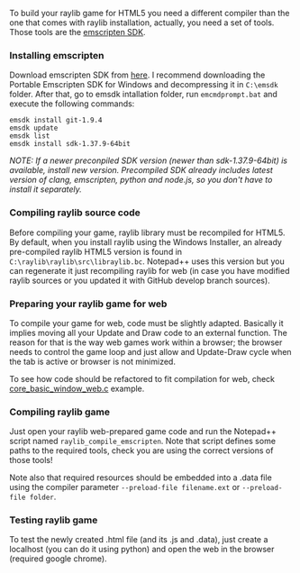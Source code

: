 To build your raylib game for HTML5 you need a different compiler than the one that comes with raylib installation, actually, you need a set of tools. Those tools are the [emscripten SDK](http://kripken.github.io/emscripten-site/).

### Installing emscripten

Download emscripten SDK from [here](http://kripken.github.io/emscripten-site/docs/getting_started/downloads.html). I recommend downloading the Portable Emscripten SDK for Windows and decompressing it in `C:\emsdk` folder. After that, go to emsdk intallation folder, run `emcmdprompt.bat` and execute the following commands:

    emsdk install git-1.9.4
    emsdk update
    emsdk list
    emsdk install sdk-1.37.9-64bit

_NOTE: If a newer preconpiled SDK version (newer than sdk-1.37.9-64bit) is available, install new version. Precompiled SDK already includes latest version of clang, emscripten, python and node.js, so you don't have to install it separately._

### Compiling raylib source code

Before compiling your game, raylib library must be recompiled for HTML5. By default, when you install raylib using the Windows Installer, an already pre-compiled raylib HTML5 version is found in `C:\raylib\raylib\src\libraylib.bc`. Notepad++ uses this version but you can regenerate it just recompiling raylib for web (in case you have modified raylib sources or you updated it with GitHub develop branch sources).

### Preparing your raylib game for web

To compile your game for web, code must be slightly adapted. Basically it implies moving all your Update and Draw code to an external function. The reason for that is the way web games work within a browser; the browser needs to control the game loop and just allow and Update-Draw cycle when the tab is active or browser is not minimized. 

To see how code should be refactored to fit compilation for web, check [core_basic_window_web.c](https://github.com/raysan5/raylib/blob/master/examples/core/core_basic_window_web.c) example.

### Compiling raylib game

Just open your raylib web-prepared game code and run the Notepad++ script named `raylib_compile_emscripten`. Note that script defines some paths to the required tools, check you are using the correct versions of those tools!

Note also that required resources should be embedded into a .data file using the compiler parameter `--preload-file filename.ext` or `--preload-file folder`.

### Testing raylib game
To test the newly created .html file (and its .js and .data), just create a localhost (you can do it using python) and open the web in the browser (required google chrome).